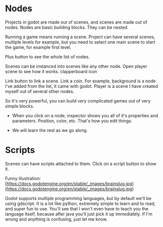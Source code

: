 # Nodes

Projects in godot are made out of scenes, and scenes are made out of nodes. Nodes are basic building blocks. They can be nested.

Running a game means running a scene. Project can have several scenes, multiple levels for example, but you need to select one main scene to start the game, for example first level.

Plus button to see the whole list of nodes.

Scenes can be instanced into scenes like any other node. Open player scene to see how it works. clapperboard icon

Link button to link a scene. Link a coin. For example, background is a node I've added from the list, it came with godot. Player is a scene I have created myself out of several other nodes.

So it's very powerful, you can build very complicated games out of very simple blocks.

-   When you click on a node, inspector shows you all of it's properties and parameters. Position, color, etc. That's how you edit things.
    
-   We will learn the rest as we go along.
    

# Scripts

Scenes can have scripts attached to them. Click on a script button to show it.

Funny illustration: [https://docs.godotengine.org/en/stable/_images/brainslug.jpg](https://docs.godotengine.org/en/stable/_images/brainslug.jpg)

Godot supports multiple programming languages, but by default we'll be using gdscript. It is a lot like python, extremely simple to learn and to read, and super fun to use. You'll see that I won't even have to teach you the language itself, because after java you'll just pick it up immediately. If I'm wrong and anything is confusing, just let me know.


